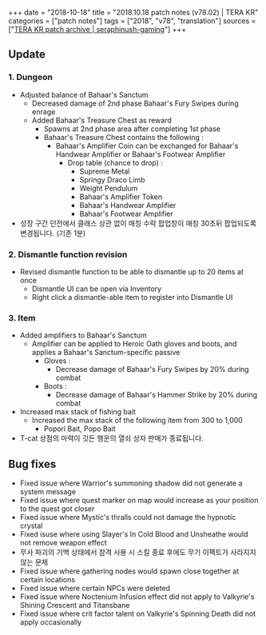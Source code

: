 +++
date = "2018-10-18"
title = "2018.10.18 patch notes (v78.02) | TERA KR"
categories = ["patch notes"]
tags = ["2018", "v78", "translation"]
sources = ["[TERA KR patch archive | seraphinush-gaming](/ko/patch/2018/v78-02)"]
+++

## Update

### **1.** Dungeon
- Adjusted balance of Bahaar's Sanctum
  - Decreased damage of 2nd phase Bahaar's Fury Swipes during enrage
  - Added Bahaar's Treasure Chest as reward
    - Spawns at 2nd phase area after completing 1st phase
    - Bahaar's Treasure Chest contains the following : 
      - Bahaar's Amplifier Coin can be exchanged for Bahaar's Handwear Amplifier or Bahaar's Footwear Amplifier
        - Drop table (chance to drop) :
          - Supreme Metal
          - Springy Draco Limb
          - Weight Pendulum
          - Bahaar's Amplifier Token
          - Bahaar's Handwear Amplifier
          - Bahaar's Footwear Amplifier
- 성장 구간 던전에서 클래스 상관 없이 매칭 수락 팝업창이 매칭 30초뒤 팝업되도록 변경됩니다. (기존 1분)

### **2.** Dismantle function revision
- Revised dismantle function to be able to dismantle up to 20 items at once
  - Dismantle UI can be open via Inventory
  - Right click a dismantle-able item to register into Dismantle UI

### **3.** Item
- Added amplifiers to Bahaar's Sanctum
  - Amplifier can be applied to Heroic Oath gloves and boots, and applies a Bahaar's Sanctum-specific passive
    - Gloves :
      - Decrease damage of Bahaar's Fury Swipes by 20% during combat
    - Boots :
      - Decrease damage of Bahaar's Hammer Strike by 20% during combat
- Increased max stack of fishing bait
  - Increased the max stack of the following item from 300 to 1,000
    - Popori Bait, Popo Bait
- T-cat 상점의 마력이 깃든 행운의 열쇠 상자 판매가 종료됩니다.  

## Bug fixes

- Fixed issue where Warrior's summoning shadow did not generate a system message
- Fixed issue where quest marker on map would increase as your position to the quest got closer
- Fixed issue where Mystic's thralls could not damage the hypnotic crystal
- Fixed isuse where using Slayer's In Cold Blood and Unsheathe would not remove weapon effect
- 무사 파괴의 기백 상태에서 참격 사용 시 스킬 종료 후에도 무기 이펙트가 사라지지 않는 문제
- Fixed issue where gathering nodes would spawn close together at certain locations
- Fixed issue where certain NPCs were deleted
- Fixed issue where Noctenium Infusion effect did not apply to Valkyrie's Shining Crescent and Titansbane
- Fixed issue where crit factor talent on Valkyrie's Spinning Death did not apply occasionally
